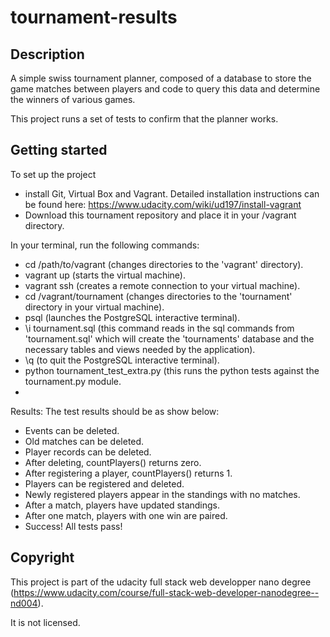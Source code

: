 # tournament-results

## Description

A simple swiss tournament planner, composed of a database to store the game matches between players and code to query this data and determine the winners of various games.

This project runs a set of tests to confirm that the planner works.

## Getting started

To set up the project
- install Git, Virtual Box and Vagrant. Detailed installation instructions can be found here: https://www.udacity.com/wiki/ud197/install-vagrant
- Download this tournament repository and place it in your /vagrant directory.

In your terminal, run the following commands:
- cd /path/to/vagrant (changes directories to the 'vagrant' directory).
- vagrant up (starts the virtual machine).
- vagrant ssh (creates a remote connection to your virtual machine).
- cd /vagrant/tournament (changes directories to the 'tournament' directory in your virtual machine).
- psql (launches the PostgreSQL interactive terminal).
- \i tournament.sql (this command reads in the sql commands from 'tournament.sql' which will create the 'tournaments' database and the necessary tables and views needed by the application).
- \q (to quit the PostgreSQL interactive terminal).
- python tournament_test_extra.py (this runs the python tests against the tournament.py module.
- 

Results: The test results should be as show below:

- Events can be deleted.
- Old matches can be deleted.
- Player records can be deleted.
- After deleting, countPlayers() returns zero.
- After registering a player, countPlayers() returns 1.
- Players can be registered and deleted.
- Newly registered players appear in the standings with no matches.
- After a match, players have updated standings.
- After one match, players with one win are paired.
- Success! All tests pass!

## Copyright

This project is part of the udacity full stack web developper nano degree (https://www.udacity.com/course/full-stack-web-developer-nanodegree--nd004). 

It is not licensed.

